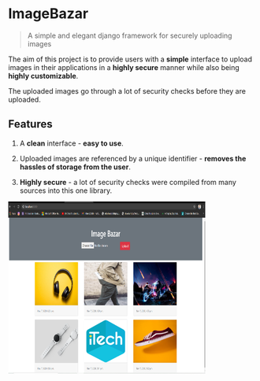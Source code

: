 # ImageBazar

> A simple and elegant django framework for securely uploading images

The aim of this project is to provide users with a **simple** interface to upload images in their applications in a **highly secure** manner while also being **highly customizable**.

The uploaded images go through a lot of security checks before they are uploaded.

## Features

1. A **clean** interface - **easy to use**.

2. Uploaded images are referenced by a unique identifier - **removes the hassles of storage from the user**.

4. **Highly secure** - a lot of security checks were compiled from many sources into this one library.

<img src="https://github.com/Nitesh-Singh-5/ImageBazar/blob/master/readme.png" align="left" height="350" width="400" >
